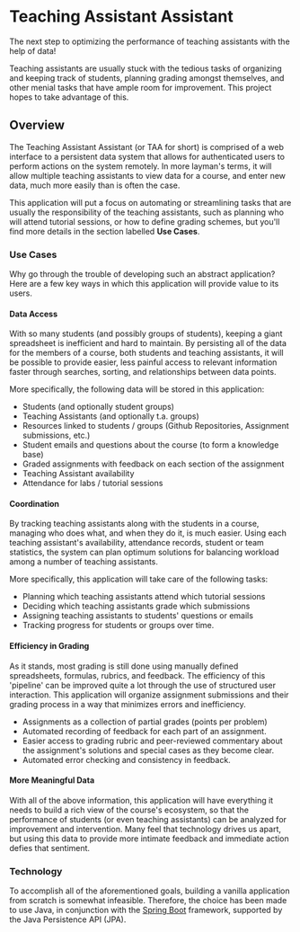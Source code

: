 # Teaching Assistant Assistant
The next step to optimizing the performance of teaching assistants with the help of data!

Teaching assistants are usually stuck with the tedious tasks of organizing and keeping track of students, planning grading amongst themselves, and other menial tasks that have ample room for improvement. This project hopes to take advantage of this.

## Overview
The Teaching Assistant Assistant (or TAA for short) is comprised of a web interface to a persistent data system that allows for authenticated users to perform actions on the system remotely. In more layman's terms, it will allow multiple teaching assistants to view data for a course, and enter new data, much more easily than is often the case.

This application will put a focus on automating or streamlining tasks that are usually the responsibility of the teaching assistants, such as planning who will attend tutorial sessions, or how to define grading schemes, but you'll find more details in the section labelled **Use Cases**.

### Use Cases
Why go through the trouble of developing such an abstract application? Here are a few key ways in which this application will provide value to its users.

#### Data Access
With so many students (and possibly groups of students), keeping a giant spreadsheet is inefficient and hard to maintain. By persisting all of the data for the members of a course, both students and teaching assistants, it will be possible to provide easier, less painful access to relevant information faster through searches, sorting, and relationships between data points.

More specifically, the following data will be stored in this application:

* Students (and optionally student groups)
* Teaching Assistants (and optionally t.a. groups)
* Resources linked to students / groups (Github Repositories, Assignment submissions, etc.)
* Student emails and questions about the course (to form a knowledge base)
* Graded assignments with feedback on each section of the assignment
* Teaching Assistant availability
* Attendance for labs / tutorial sessions

#### Coordination
By tracking teaching assistants along with the students in a course, managing who does what, and when they do it, is much easier. Using each teaching assistant's availability, attendance records, student or team statistics, the system can plan optimum solutions for balancing workload among a number of teaching assistants.

More specifically, this application will take care of the following tasks:

* Planning which teaching assistants attend which tutorial sessions
* Deciding which teaching assistants grade which submissions
* Assigning teaching assistants to students' questions or emails
* Tracking progress for students or groups over time.

#### Efficiency in Grading
As it stands, most grading is still done using manually defined spreadsheets, formulas, rubrics, and feedback. The efficiency of this 'pipeline' can be improved quite a lot through the use of structured user interaction. This application will organize assignment submissions and their grading process in a way that minimizes errors and inefficiency.

* Assignments as a collection of partial grades (points per problem)
* Automated recording of feedback for each part of an assignment.
* Easier access to grading rubric and peer-reviewed commentary about the assignment's solutions and special cases as they become clear.
* Automated error checking and consistency in feedback.

#### More Meaningful Data
With all of the above information, this application will have everything it needs to build a rich view of the course's ecosystem, so that the performance of students (or even teaching assistants) can be analyzed for improvement and intervention. Many feel that technology drives us apart, but using this data to provide more intimate feedback and immediate action defies that sentiment.

### Technology
To accomplish all of the aforementioned goals, building a vanilla application from scratch is somewhat infeasible. Therefore, the choice has been made to use Java, in conjunction with the [Spring Boot](https://spring.io/projects/spring-boot)  framework, supported by the Java Persistence API (JPA).